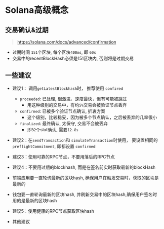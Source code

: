 # Solana高级概念


## 交易确认&过期

> https://solana.com/docs/advanced/confirmation


- 过期时间 `151`个区块, 每个区块`400ms`, 即 `60s`
- 交易中的recentBlockHash必须是151区块内, 否则将是过期交易




## 一些建议

- 建议1： 调用`getLatestBlockhash`时， 推荐使用 `confired`
  - `proceeded`: 已处理, 很激进，速度最快，但有可能被跳过
    - 用这种级别的交易中，有约`5%`交易会被验证节点丢弃
  - `confirmed`: 已被多个验证节点确认, 折衷方案
    - 这个级别，比较稳妥，因为被多个节点确认，之后被丢弃的几率很小
  - `finalized`: 最终确认, 太保守, 交易不会被丢弃
    - 即`32`个slot确认, 需要`12.8s`

- 建议2：在`sendTransaction`和 `simulateTransaction`时使用， 要设置相同的 `preflightCommitment`, 即都设置 `confirmed`

- 建议3：使用可靠的RPC节点，不要用落后的RPC节点
- 建议4：不要用过期的blockhash, 而是在签名前实时获取最新的blockHash
 - 前端应用要一直轮询最新的区块hash, 确保用户在触发交易时，获取的区块是最新的
 - 钱包要一直轮询最新的区块hash, 并刷新交易中的区块hash,确保用户签名时用的是最新的区块hash
- 建议5：使用健康的RPC节点获取区块hash
- 其他建议




